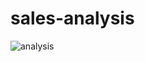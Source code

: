 # sales-analysis
![analysis](https://user-images.githubusercontent.com/69667751/100579495-5796cc00-32b2-11eb-9cc7-f960987e0530.PNG)

